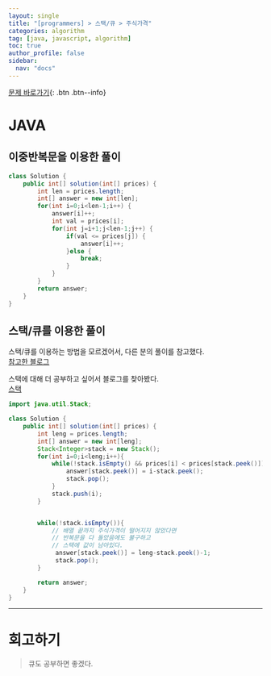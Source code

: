 ```yaml
---
layout: single
title: "[programmers] > 스택/큐 > 주식가격"
categories: algorithm
tag: [java, javascript, algorithm]
toc: true
author_profile: false
sidebar:
  nav: "docs"
---
```


[문제 바로가기](https://school.programmers.co.kr/learn/courses/30/lessons/42584){: .btn .btn--info}

# JAVA

## 이중반복문을 이용한 풀이

```java
class Solution {
    public int[] solution(int[] prices) {
    	int len = prices.length;
        int[] answer = new int[len];
        for(int i=0;i<len-1;i++) {
        	answer[i]++;
        	int val = prices[i];
        	for(int j=i+1;j<len-1;j++) {
        		if(val <= prices[j]) {
        			answer[i]++;
        		}else {
        			break;
        		}
        	}
        }
        return answer;
    }
}

```

## 스택/큐를 이용한 풀이

스택/큐를 이용하는 방법을 모르겠어서, 다른 분의 풀이를 참고했다.  
[참고한 블로그](https://girawhale.tistory.com/7)

스택에 대해 더 공부하고 싶어서 블로그를 찾아봤다.  
[스택](https://velog.io/@lshjh4848/Java-%EC%8A%A4%ED%83%9DStack-%ED%81%B4%EB%9E%98%EC%8A%A4-%EC%A0%95%EB%A6%AC)

```java
import java.util.Stack;

class Solution {
    public int[] solution(int[] prices) {
        int leng = prices.length;
        int[] answer = new int[leng];
        Stack<Integer>stack = new Stack();
        for(int i=0;i<leng;i++){
            while(!stack.isEmpty() && prices[i] < prices[stack.peek()]){
                answer[stack.peek()] = i-stack.peek();
                stack.pop();
            }
            stack.push(i);
        }


        while(!stack.isEmpty()){
            // 배열 끝까지 주식가격이 떨어지지 않았다면
            // 반복문을 다 돌았음에도 불구하고
            // 스택에 값이 남아있다.
             answer[stack.peek()] = leng-stack.peek()-1;
             stack.pop();
        }

        return answer;
    }
}

```

---

# 회고하기

> 큐도 공부하면 좋겠다.
